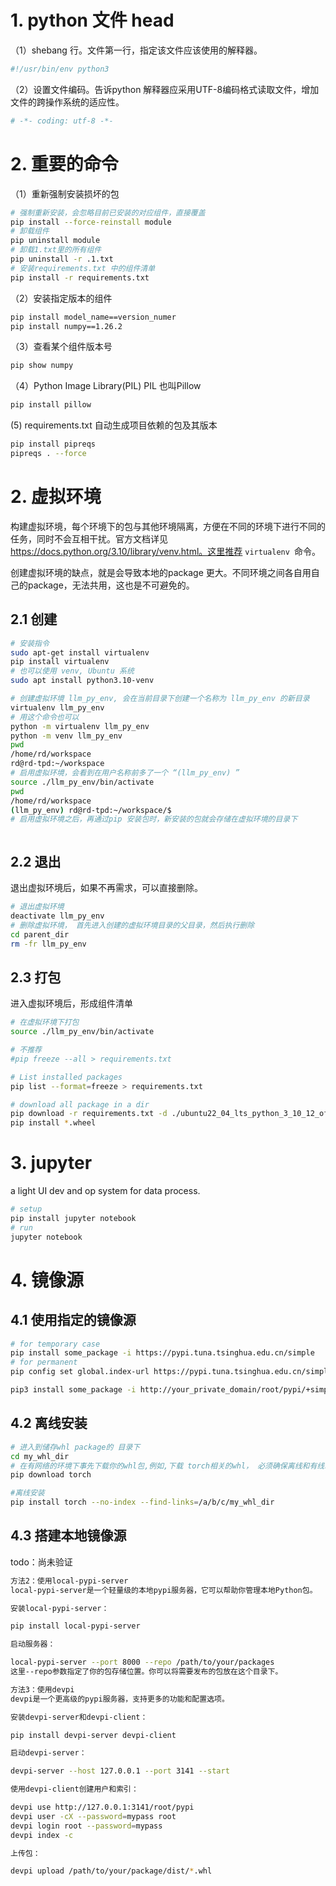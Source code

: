 # 1. python 文件 head

（1）shebang 行。文件第一行，指定该文件应该使用的解释器。

```python
#!/usr/bin/env python3
```

（2）设置文件编码。告诉python 解释器应采用UTF-8编码格式读取文件，增加文件的跨操作系统的适应性。

```python
# -*- coding: utf-8 -*-
```



# 2. 重要的命令

（1）重新强制安装损坏的包

```sh
# 强制重新安装，会忽略目前已安装的对应组件，直接覆盖
pip install --force-reinstall module
# 卸载组件
pip uninstall module
# 卸载1.txt里的所有组件
pip uninstall -r .1.txt
# 安装requirements.txt 中的组件清单
pip install -r requirements.txt
```

（2）安装指定版本的组件

```sh
pip install model_name==version_numer
pip install numpy==1.26.2
```

（3）查看某个组件版本号

```sh
pip show numpy
```
（4）Python Image Library(PIL)
PIL 也叫Pillow
```sh
pip install pillow
```

 (5) requirements.txt
 自动生成项目依赖的包及其版本

 ```sh
 pip install pipreqs
 pipreqs . --force
 ```
# 2. 虚拟环境

构建虚拟环境，每个环境下的包与其他环境隔离，方便在不同的环境下进行不同的任务，同时不会互相干扰。官方文档详见 https://docs.python.org/3.10/library/venv.html。这里推荐 `virtualenv `命令。

创建虚拟环境的缺点，就是会导致本地的package 更大。不同环境之间各自用自己的package，无法共用，这也是不可避免的。

## 2.1 创建

```sh
# 安装指令
sudo apt-get install virtualenv
pip install virtualenv
# 也可以使用 venv, Ubuntu 系统
sudo apt install python3.10-venv

# 创建虚拟环境 llm_py_env, 会在当前目录下创建一个名称为 llm_py_env 的新目录
virtualenv llm_py_env
# 用这个命令也可以
python -m virtualenv llm_py_env
python -m venv llm_py_env
pwd
/home/rd/workspace
rd@rd-tpd:~/workspace
# 启用虚拟环境，会看到在用户名称前多了一个 “(llm_py_env) ”
source ./llm_py_env/bin/activate
pwd
/home/rd/workspace
(llm_py_env) rd@rd-tpd:~/workspace/$
# 启用虚拟环境之后，再通过pip 安装包时，新安装的包就会存储在虚拟环境的目录下



```

## 2.2 退出

退出虚拟环境后，如果不再需求，可以直接删除。

```sh
# 退出虚拟环境
deactivate llm_py_env
# 删除虚拟环境， 首先进入创建的虚拟环境目录的父目录，然后执行删除
cd parent_dir
rm -fr llm_py_env
```



## 2.3 打包

进入虚拟环境后，形成组件清单

```sh
# 在虚拟环境下打包
source ./llm_py_env/bin/activate

# 不推荐
#pip freeze --all > requirements.txt

# List installed packages
pip list --format=freeze > requirements.txt 

# download all package in a dir
pip download -r requirements.txt -d ./ubuntu22_04_lts_python_3_10_12_offline_package
pip install *.wheel
```

# 3. jupyter

a light UI dev and op system for data process.

```sh
# setup
pip install jupyter notebook
# run
jupyter notebook
```

# 4. 镜像源

## 4.1 使用指定的镜像源

```sh
# for temporary case
pip install some_package -i https://pypi.tuna.tsinghua.edu.cn/simple
# for permanent
pip config set global.index-url https://pypi.tuna.tsinghua.edu.cn/simple

pip3 install some_package -i http://your_private_domain/root/pypi/+simple --trusted-host your_private_domain
```

## 4.2 离线安装

```sh
# 进入到储存whl package的 目录下
cd my_whl_dir
# 在有网络的环境下事先下载你的whl包,例如,下载 torch相关的whl， 必须确保离线和有线环境下的python pip版本号完全一致
pip download torch

#离线安装
pip install torch --no-index --find-links=/a/b/c/my_whl_dir
```



## 4.3 搭建本地镜像源

todo：尚未验证

```sh
方法2：使用local-pypi-server
local-pypi-server是一个轻量级的本地pypi服务器，它可以帮助你管理本地Python包。

安装local-pypi-server：

pip install local-pypi-server

启动服务器：

local-pypi-server --port 8000 --repo /path/to/your/packages
这里--repo参数指定了你的包存储位置。你可以将需要发布的包放在这个目录下。

方法3：使用devpi
devpi是一个更高级的pypi服务器，支持更多的功能和配置选项。

安装devpi-server和devpi-client：

pip install devpi-server devpi-client

启动devpi-server：

devpi-server --host 127.0.0.1 --port 3141 --start

使用devpi-client创建用户和索引：

devpi use http://127.0.0.1:3141/root/pypi
devpi user -cX --password=mypass root
devpi login root --password=mypass
devpi index -c

上传包：

devpi upload /path/to/your/package/dist/*.whl

```


